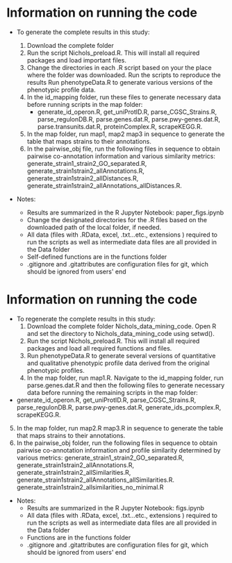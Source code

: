 # Information on running the code

* To generate the complete results in this study: 
	1. Download the complete folder
    2. Run the script Nichols_preload.R. This will install all required packages and load important files. 
    3. Change the directories in each .R script based on your the place where the folder was downloaded. Run the scripts to reproduce the results
    Run phenotypeData.R to generate various versions of the phenotypic profile data.
    4. In the id_mapping folder, run these files to generate necessary data before running scripts in the map folder:
        + generate_id_operon.R, get_uniProtID.R, parse_CGSC_Strains.R, parse_regulonDB.R, parse.genes.dat.R, parse.pwy-genes.dat.R, parse.transunits.dat.R, proteinComplex.R, scrapeKEGG.R.
    5. In the map folder, run map1, map2 map3 in sequence to generate the table that maps strains to their annotations.
    6. In the pairwise_obj file, run the following files in sequence to obtain pairwise co-annotation information and various similarity metrics: generate_strain1_strain2_GO_separated.R, generate_strain1strain2_allAnnotations.R, generate_strain1strain2_allDistances.R, generate_strain1strain2_allAnnotations_allDistances.R.

* Notes:
    + Results are summarized in the R Jupyter Notebook: paper_figs.ipynb    
    + Change the designated directories for the .R files based on the downloaded path of the local folder, if needed.
    + All data (files with .RData, excel, .txt...etc., extensions ) required to run the scripts as well as intermediate data files are all provided in the Data  folder
    + Self-defined functions are in the functions folder
    + .gitignore and .gitattributes are configuration files for git, which should be ignored from users' end
    
  
# Information on running the code

* To regenerate the complete results in this study:
	1.	Download the complete folder Nichols_data_mining_code. Open R and set the directory to Nichols_data_mining_code using setwd().
	2.	Run the script Nichols_preload.R. This will install all required packages and load all required functions and files.
	3.	Run phenotypeData.R to generate several versions of quantitative and qualitative phenotypic profile data derived from the original phenotypic profiles.
	4.	In the map folder, run map1.R. Navigate to the id_mapping folder, run parse.genes.dat.R and then the following files to generate necessary data before running the remaining scripts in the map folder: 
* generate_id_operon.R, get_uniProtID.R, parse_CGSC_Strains.R, parse_regulonDB.R, parse.pwy-genes.dat.R, generate_ids_pcomplex.R, scrapeKEGG.R.
5.	In the map folder, run map2.R map3.R in sequence to generate the table that maps strains to their annotations.
6.	In the pairwise_obj folder, run the following files in sequence to obtain pairwise co-annotation information and profile similarity determined by various metrics: generate_strain1_strain2_GO_separated.R, generate_strain1strain2_allAnnotations.R, generate_strain1strain2_allSimilarities.R, generate_strain1strain2_allAnnotations_allSimilarities.R.
generate_strain1strain2_allsimilarities_no_minimal.R
* Notes:
	+ Results are summarized in the R Jupyter Notebook: figs.ipynb
	+ All data (files with .RData, excel, .txt...etc., extensions ) required to run the scripts as well as intermediate data files are all provided in the Data folder
	+ Functions are in the functions folder
	+ .gitignore and .gitattributes are configuration files for git, which should be ignored from users' end
